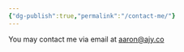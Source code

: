 ```yaml
---
{"dg-publish":true,"permalink":"/contact-me/"}
---
```



You may contact me via email at aaron@ajy.co